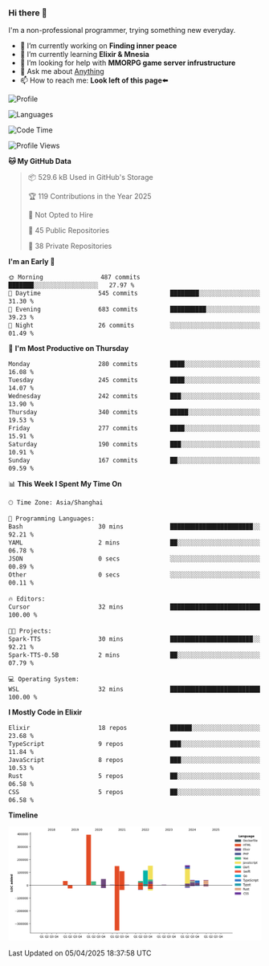### Hi there 👋

I'm a non-professional programmer, trying something new everyday.

<!--
**dyzdyz010/dyzdyz010** is a ✨ _special_ ✨ repository because its `README.md` (this file) appears on your GitHub profile.
-->

- 🔭 I’m currently working on **Finding inner peace**
- 🌱 I’m currently learning **Elixir & Mnesia**
- 🤔 I’m looking for help with **MMORPG game server infrustructure**
- 💬 Ask me about [Anything](https://github.com/dyzdyz010/dyzdyz010/issues)
- 📫 How to reach me: **Look left of this page⬅️**

<!-- - 👯 I’m looking to collaborate on
- 😄 Pronouns: ...
- ⚡ Fun fact: ...
 -->
 
![Profile](https://github-readme-stats.vercel.app/api?username=dyzdyz010&count_private=true&show_icons=true&theme=dracula)

![Languages](https://github-readme-stats.vercel.app/api/top-langs/?username=dyzdyz010&layout=compact&theme=dracula)

<!--START_SECTION:waka-->
![Code Time](http://img.shields.io/badge/Code%20Time-1%2C931%20hrs%2049%20mins-blue)

![Profile Views](http://img.shields.io/badge/Profile%20Views-1-blue)

**🐱 My GitHub Data** 

> 📦 529.6 kB Used in GitHub's Storage 
 > 
> 🏆 119 Contributions in the Year 2025
 > 
> 🚫 Not Opted to Hire
 > 
> 📜 45 Public Repositories 
 > 
> 🔑 38 Private Repositories 
 > 
**I'm an Early 🐤** 

```text
🌞 Morning                487 commits         ███████░░░░░░░░░░░░░░░░░░   27.97 % 
🌆 Daytime                545 commits         ████████░░░░░░░░░░░░░░░░░   31.30 % 
🌃 Evening                683 commits         ██████████░░░░░░░░░░░░░░░   39.23 % 
🌙 Night                  26 commits          ░░░░░░░░░░░░░░░░░░░░░░░░░   01.49 % 
```
📅 **I'm Most Productive on Thursday** 

```text
Monday                   280 commits         ████░░░░░░░░░░░░░░░░░░░░░   16.08 % 
Tuesday                  245 commits         ████░░░░░░░░░░░░░░░░░░░░░   14.07 % 
Wednesday                242 commits         ███░░░░░░░░░░░░░░░░░░░░░░   13.90 % 
Thursday                 340 commits         █████░░░░░░░░░░░░░░░░░░░░   19.53 % 
Friday                   277 commits         ████░░░░░░░░░░░░░░░░░░░░░   15.91 % 
Saturday                 190 commits         ███░░░░░░░░░░░░░░░░░░░░░░   10.91 % 
Sunday                   167 commits         ██░░░░░░░░░░░░░░░░░░░░░░░   09.59 % 
```


📊 **This Week I Spent My Time On** 

```text
🕑︎ Time Zone: Asia/Shanghai

💬 Programming Languages: 
Bash                     30 mins             ███████████████████████░░   92.21 % 
YAML                     2 mins              ██░░░░░░░░░░░░░░░░░░░░░░░   06.78 % 
JSON                     0 secs              ░░░░░░░░░░░░░░░░░░░░░░░░░   00.89 % 
Other                    0 secs              ░░░░░░░░░░░░░░░░░░░░░░░░░   00.11 % 

🔥 Editors: 
Cursor                   32 mins             █████████████████████████   100.00 % 

🐱‍💻 Projects: 
Spark-TTS                30 mins             ███████████████████████░░   92.21 % 
Spark-TTS-0.5B           2 mins              ██░░░░░░░░░░░░░░░░░░░░░░░   07.79 % 

💻 Operating System: 
WSL                      32 mins             █████████████████████████   100.00 % 
```

**I Mostly Code in Elixir** 

```text
Elixir                   18 repos            ██████░░░░░░░░░░░░░░░░░░░   23.68 % 
TypeScript               9 repos             ███░░░░░░░░░░░░░░░░░░░░░░   11.84 % 
JavaScript               8 repos             ███░░░░░░░░░░░░░░░░░░░░░░   10.53 % 
Rust                     5 repos             ██░░░░░░░░░░░░░░░░░░░░░░░   06.58 % 
CSS                      5 repos             ██░░░░░░░░░░░░░░░░░░░░░░░   06.58 % 
```



**Timeline**

![Lines of Code chart](https://raw.githubusercontent.com/dyzdyz010/dyzdyz010/master/assets/bar_graph.png)


 Last Updated on 05/04/2025 18:37:58 UTC
<!--END_SECTION:waka-->
